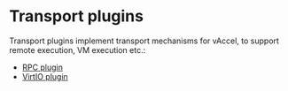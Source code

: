 # Transport plugins

Transport plugins implement transport mechanisms for vAccel, to support remote
execution, VM execution etc.:

- [RPC plugin](rpc-plugin.md)
- [VirtIO plugin](virtio-plugin.md)
